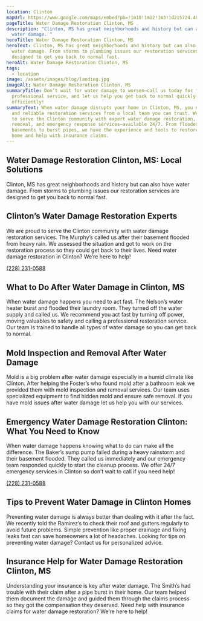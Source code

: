 ```yaml
---
location: Clinton
mapUrl: https://www.google.com/maps/embed?pb=!1m18!1m12!1m3!1d215724.48186786467!2d-90.50196040514932!3d32.34689585897496!2m3!1f0!2f0!3f0!3m2!1i1024!2i768!4f13.1!3m3!1m2!1s0x86284ad8d8cb88a9%3A0xa0744b41f993bb13!2sClinton%2C%20MS%2C%20USA!5e0!3m2!1sen!2sph!4v1728661053624!5m2!1sen!2sph
pageTitle: Water Damage Restoration Clinton, MS
description: "Clinton, MS has great neighborhoods and history but can also have
  water damage. "
heroTitle: Water Damage Restoration Clinton, MS
heroText: Clinton, MS has great neighborhoods and history but can also have
  water damage. From storms to plumbing issues our restoration services are
  designed to get you back to normal fast.
heroAlt: Water Damage Restoration Clinton, MS
tags:
  - location
image: /assets/images/blog/landing.jpg
imageAlt: Water Damage Restoration Clinton, MS
summaryTitle: Don’t wait for water damage to worsen—call us today for fast,
  professional service, and let us help you get back to normal quickly and
  efficiently!
summaryText: When water damage disrupts your home in Clinton, MS, you need fast
  and reliable restoration services from a local team you can trust. We’re proud
  to serve the Clinton community with expert water damage restoration, mold
  removal, and emergency response services—available 24/7. From flooded
  basements to burst pipes, we have the experience and tools to restore your
  home and help with insurance claims.
---
```

## Water Damage Restoration Clinton, MS: Local Solutions

Clinton, MS has great neighborhoods and history but can also have water damage. From storms to plumbing issues our restoration services are designed to get you back to normal fast.

## Clinton’s Water Damage Restoration Experts

We are proud to serve the Clinton community with water damage restoration services. The Murphy’s called us after their basement flooded from heavy rain. We assessed the situation and got to work on the restoration process so they could get back to their lives. Need water damage restoration in Clinton? We’re here to help!

[(228) 231-0588](tel:2282310588)

## What to Do After Water Damage in Clinton, MS

When water damage happens you need to act fast. The Nelson’s water heater burst and flooded their laundry room. They turned off the water supply and called us. We recommend you act fast by turning off power, moving valuables to safety and calling a professional restoration service. Our team is trained to handle all types of water damage so you can get back to normal.

## Mold Inspection and Removal After Water Damage

Mold is a big problem after water damage especially in a humid climate like Clinton. After helping the Foster’s who found mold after a bathroom leak we provided them with mold inspection and removal services. Our team uses specialized equipment to find hidden mold and ensure safe removal. If you have mold issues after water damage let us help you with our services.

## Emergency Water Damage Restoration Clinton: What You Need to Know

When water damage happens knowing what to do can make all the difference. The Baker’s sump pump failed during a heavy rainstorm and their basement flooded. They called us immediately and our emergency team responded quickly to start the cleanup process. We offer 24/7 emergency services in Clinton so don’t wait to call if you need help!

[(228) 231-0588](tel:2282310588)

## Tips to Prevent Water Damage in Clinton Homes

Preventing water damage is always better than dealing with it after the fact. We recently told the Ramirez’s to check their roof and gutters regularly to avoid future problems. Simple prevention like proper drainage and fixing leaks fast can save homeowners a lot of headaches. Looking for tips on preventing water damage? Contact us for personalized advice.

## Insurance Help for Water Damage Restoration Clinton, MS

Understanding your insurance is key after water damage. The Smith’s had trouble with their claim after a pipe burst in their home. Our team helped them document the damage and guided them through the claims process so they got the compensation they deserved. Need help with insurance claims for water damage restoration? We’re here to help!
